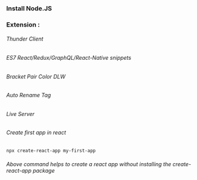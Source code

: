 ### Install Node.JS

### Extension :

###### Thunder Client

###### ES7 React/Redux/GraphQL/React-Native snippets

###### Bracket Pair Color DLW

###### Auto Rename Tag

###### Live Server


###### Create first app in react

```
npx create-react-app my-first-app
```

###### Above command helps to create a react app without installing the create-react-app package